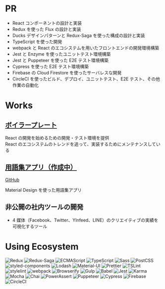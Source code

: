 # PR

- React コンポーネントの設計と実装
- Redux を使った Flux の設計と実装
- Ducks デザインパターンと Redux-Saga を使った構成の設計と実装
- TypeScript を使った開発
- webpack と React のエコシステムを用いたフロントエンドの開発環境構築
- Jest と Enzyme を使ったユニットテスト環境構築
- Jest と Puppeteer を使った E2E テスト環境構築
- Cypress を使った E2E テスト環境構築
- Firebase の Cloud Firestore を使ったサーバレスな開発
- CircleCI を使ったビルド、デプロイ、ユニットテスト、E2E テスト、その他作業の自動化

# Works

## [ボイラープレート](https://github.com/kurosame/react-boilerplate)

React の開発を始めるための開発・テスト環境を提供  
React のエコシステムのトレンドを追って、実装するためにメンテナンスしている

## [用語集アプリ（作成中）](https://glossary-kurosame.firebaseapp.com)

[GitHub](https://github.com/kurosame/glossary)

Material Design を使った用語集アプリ

## 非公開の社内ツールの開発

- 4 媒体（Facebook、Twitter、YInfeed、LINE）のクリエイティブの実績を可視化するツール

# Using Ecosystem

![Redux](/redux.png 'Redux')
![Redux-Saga](/redux-saga.png 'Redux-Saga')
![ECMAScript](/ecmascript.png 'ECMAScript')
![TypeScript](/typescript.png 'TypeScript')
![Sass](/sass.png 'Sass')
![PostCSS](/postcss.png 'PostCSS')
![styled-components](/styled-components.png 'styled-components')
![Lodash](/lodash.png 'Lodash')
![Material-UI](/material-ui.png 'Material-UI')
![Prettier](/prettier.png 'Prettier')
![TSLint](/tslint.png 'TSLint')
![stylelint](/stylelint.png 'stylelint')
![webpack](/webpack.png 'webpack')
![Browserify](/browserify.png 'Browserify')
![Gulp](/gulp.png 'Gulp')
![Babel](/babel.png 'Babel')
![Jest](/jest.png 'Jest')
![Karma](/karma.png 'Karma')
![Mocha](/mocha.png 'Mocha')
![Chai](/chai.png 'Chai')
![PowerAssert](/power-assert.png 'PowerAssert')
![Puppeteer](/puppeteer.png 'Puppeteer')
![Cypress](/cypress.png 'Cypress')
![Firebase](/firebase.png 'Firebase')
![CircleCI](/circleci.png 'CircleCI')
